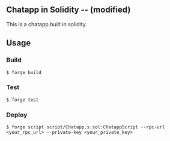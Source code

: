 ## Chatapp in Solidity -- (modified)

This is a chatapp built in solidity.

## Usage

### Build

```shell
$ forge build
```

### Test

```shell
$ forge test
```

### Deploy

```shell
$ forge script script/Chatapp.s.sol:ChatappScript --rpc-url <your_rpc_url> --private-key <your_private_key>
```
